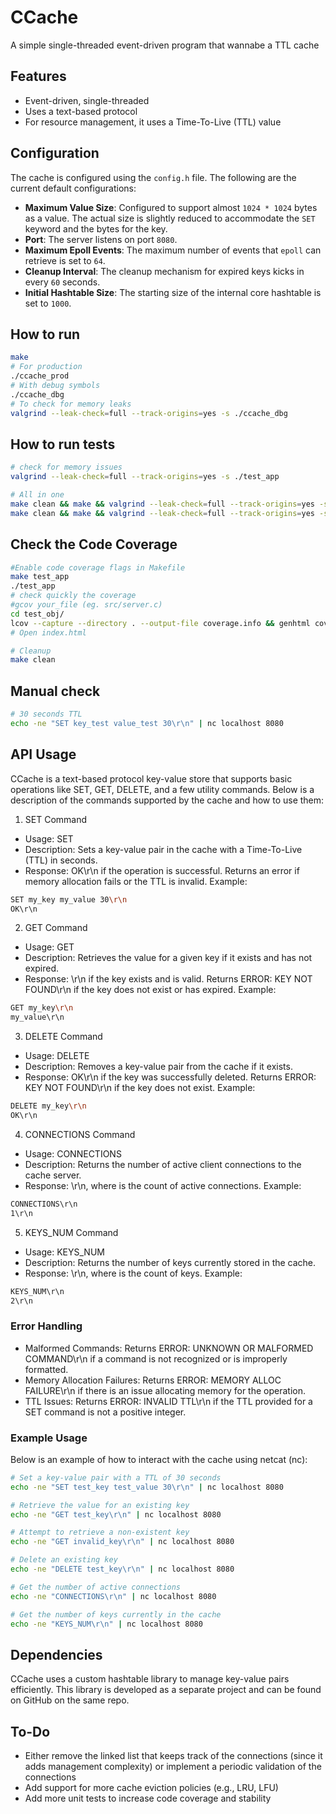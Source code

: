 # CCache

A simple single-threaded event-driven program that wannabe a TTL cache

## Features
- Event-driven, single-threaded
- Uses a text-based protocol
- For resource management, it uses a Time-To-Live (TTL) value

## Configuration

The cache is configured using the `config.h` file. The following are the current default configurations:

- **Maximum Value Size**: Configured to support almost `1024 * 1024` bytes as a value. The actual size is slightly reduced to accommodate the `SET` keyword and the bytes for the key.
- **Port**: The server listens on port `8080`.
- **Maximum Epoll Events**: The maximum number of events that `epoll` can retrieve is set to `64`.
- **Cleanup Interval**: The cleanup mechanism for expired keys kicks in every `60` seconds.
- **Initial Hashtable Size**: The starting size of the internal core hashtable is set to `1000`.

## How to run
```bash
make
# For production
./ccache_prod
# With debug symbols
./ccache_dbg
# To check for memory leaks
valgrind --leak-check=full --track-origins=yes -s ./ccache_dbg
```

## How to run tests
```bash
# check for memory issues
valgrind --leak-check=full --track-origins=yes -s ./test_app

# All in one
make clean && make && valgrind --leak-check=full --track-origins=yes -s ./test_app && valgrind --tool=helgrind ./test_app
make clean && make && valgrind --leak-check=full --track-origins=yes -s ./test_app && valgrind --tool=helgrind ./ccache_dbg
```
## Check the Code Coverage
```bash
#Enable code coverage flags in Makefile
make test_app
./test_app
# check quickly the coverage
#gcov your_file (eg. src/server.c)
cd test_obj/
lcov --capture --directory . --output-file coverage.info && genhtml coverage.info --output-directory out
# Open index.html

# Cleanup
make clean

```
## Manual check
```bash
# 30 seconds TTL
echo -ne "SET key_test value_test 30\r\n" | nc localhost 8080
```

## API Usage
CCache is a text-based protocol key-value store that supports basic operations like SET, GET, DELETE, and a few utility commands. Below is a description of the commands supported by the cache and how to use them:

1. SET Command
- Usage: SET <key> <value> <TTL>
- Description: Sets a key-value pair in the cache with a Time-To-Live (TTL) in seconds.
- Response: OK\r\n if the operation is successful. Returns an error if memory allocation fails or the TTL is invalid.
Example:
```bash
SET my_key my_value 30\r\n
OK\r\n
```
2. GET Command
- Usage: GET <key>
- Description: Retrieves the value for a given key if it exists and has not expired.
- Response: <value>\r\n if the key exists and is valid. Returns ERROR: KEY NOT FOUND\r\n if the key does not exist or has expired.
Example:
```bash
GET my_key\r\n
my_value\r\n
```
3. DELETE Command
- Usage: DELETE <key>
- Description: Removes a key-value pair from the cache if it exists.
- Response: OK\r\n if the key was successfully deleted. Returns ERROR: KEY NOT FOUND\r\n if the key does not exist.
Example:
```bash
DELETE my_key\r\n
OK\r\n
```
4. CONNECTIONS Command
- Usage: CONNECTIONS
- Description: Returns the number of active client connections to the cache server.
- Response: <number>\r\n, where <number> is the count of active connections.
Example:
```bash
CONNECTIONS\r\n
1\r\n
```
5. KEYS_NUM Command
- Usage: KEYS_NUM
- Description: Returns the number of keys currently stored in the cache.
- Response: <number>\r\n, where <number> is the count of keys.
Example:
```bash
KEYS_NUM\r\n
2\r\n
```
### Error Handling
- Malformed Commands: Returns ERROR: UNKNOWN OR MALFORMED COMMAND\r\n if a command is not recognized or is improperly formatted.
- Memory Allocation Failures: Returns ERROR: MEMORY ALLOC FAILURE\r\n if there is an issue allocating memory for the operation.
- TTL Issues: Returns ERROR: INVALID TTL\r\n if the TTL provided for a SET command is not a positive integer.

### Example Usage
Below is an example of how to interact with the cache using netcat (nc):
```bash
# Set a key-value pair with a TTL of 30 seconds
echo -ne "SET test_key test_value 30\r\n" | nc localhost 8080

# Retrieve the value for an existing key
echo -ne "GET test_key\r\n" | nc localhost 8080

# Attempt to retrieve a non-existent key
echo -ne "GET invalid_key\r\n" | nc localhost 8080

# Delete an existing key
echo -ne "DELETE test_key\r\n" | nc localhost 8080

# Get the number of active connections
echo -ne "CONNECTIONS\r\n" | nc localhost 8080

# Get the number of keys currently in the cache
echo -ne "KEYS_NUM\r\n" | nc localhost 8080
```
## Dependencies
CCache uses a custom hashtable library to manage key-value pairs efficiently. This library is developed as a separate project and can be found on GitHub on the same repo.

## To-Do
- Either remove the linked list that keeps track of the connections (since it adds management complexity) or implement a periodic validation of the connections
- Add support for more cache eviction policies (e.g., LRU, LFU)
- Add more unit tests to increase code coverage and stability
